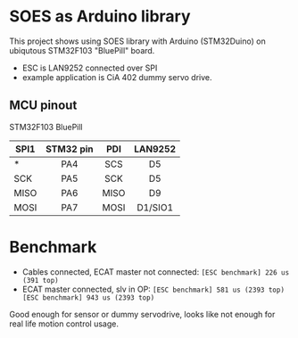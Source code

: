 # SOES as Arduino library

This project shows using SOES library with Arduino (STM32Duino) on ubiqutous STM32F103 "BluePill" board. 

- ESC is LAN9252 connected over SPI
- example application is CiA 402 dummy servo drive.


## MCU pinout

STM32F103 BluePill 

| SPI1 | STM32 pin |  PDI | LAN9252 |
| ---- |:---------:|:----:|:-------:|
| *    |  PA4      | SCS  | D5      |
| SCK  |  PA5      | SCK  | D5      |
| MISO |  PA6      | MISO | D9      |
| MOSI |  PA7      | MOSI | D1/SIO1 |

# Benchmark

- Cables connected, ECAT master not connected: `[ESC benchmark] 226 us (391 top)`
- ECAT master connected, slv in OP: `[ESC benchmark] 581 us (2393 top) [ESC benchmark] 943 us (2393 top)`

Good enough for sensor or dummy servodrive, looks like not enough for real life motion control usage.